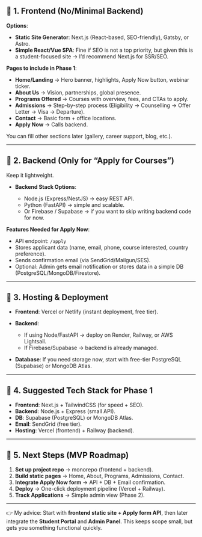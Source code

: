 ## 🔹 1. Frontend (No/Minimal Backend)

**Options**:

* **Static Site Generator**: Next.js (React-based, SEO-friendly), Gatsby, or Astro.
* **Simple React/Vue SPA**: Fine if SEO is not a top priority, but given this is a student-focused site → I’d recommend Next.js for SSR/SEO.

**Pages to include in Phase 1**:

* **Home/Landing** → Hero banner, highlights, Apply Now button, webinar ticker.
* **About Us** → Vision, partnerships, global presence.
* **Programs Offered** → Courses with overview, fees, and CTAs to apply.
* **Admissions** → Step-by-step process (Eligibility → Counselling → Offer Letter → Visa → Departure).
* **Contact** → Basic form + office locations.
* **Apply Now** → Calls backend.

You can fill other sections later (gallery, career support, blog, etc.).

---

## 🔹 2. Backend (Only for “Apply for Courses”)

Keep it lightweight.

* **Backend Stack Options**:

  * Node.js (Express/NestJS) → easy REST API.
  * Python (FastAPI) → simple and scalable.
  * Or Firebase / Supabase → if you want to skip writing backend code for now.

**Features Needed for Apply Now**:

* API endpoint: `/apply`
* Stores applicant data (name, email, phone, course interested, country preference).
* Sends confirmation email (via SendGrid/Mailgun/SES).
* Optional: Admin gets email notification or stores data in a simple DB (PostgreSQL/MongoDB/Firestore).

---

## 🔹 3. Hosting & Deployment

* **Frontend**: Vercel or Netlify (instant deployment, free tier).
* **Backend**:

  * If using Node/FastAPI → deploy on Render, Railway, or AWS Lightsail.
  * If Firebase/Supabase → backend is already managed.
* **Database**: If you need storage now, start with free-tier PostgreSQL (Supabase) or MongoDB Atlas.

---

## 🔹 4. Suggested Tech Stack for Phase 1

* **Frontend**: Next.js + TailwindCSS (for speed + SEO).
* **Backend**: Node.js + Express (small API).
* **DB**: Supabase (PostgreSQL) or MongoDB Atlas.
* **Email**: SendGrid (free tier).
* **Hosting**: Vercel (frontend) + Railway (backend).

---

## 🔹 5. Next Steps (MVP Roadmap)

1. **Set up project repo** → monorepo (frontend + backend).
2. **Build static pages** → Home, About, Programs, Admissions, Contact.
3. **Integrate Apply Now form** → API + DB + Email confirmation.
4. **Deploy** → One-click deployment pipeline (Vercel + Railway).
5. **Track Applications** → Simple admin view (Phase 2).

---

👉 My advice: Start with **frontend static site + Apply form API**, then later integrate the **Student Portal** and **Admin Panel**. This keeps scope small, but gets you something functional quickly.
